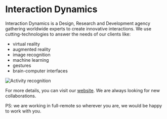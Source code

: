 # Interaction Dynamics

Interaction Dynamics is a Design, Research and Development agency gathering worldwide experts to create innovative interactions. We use cutting-technologies to answer the needs of our clients like:

- virtual reality
- augmented reality
- image recognition
- machine learning
- gestures
- brain-computer interfaces

![Activity recognition](https://user-images.githubusercontent.com/4005226/126560171-6d6004da-99b8-4056-a623-07a90025ad01.gif)

For more details, you can visit our [website](https://interaction-dynamics.github.io/). We are always looking for new collaborations. 

PS: we are working in full-remote so wherever you are, we would be happy to work with you.
